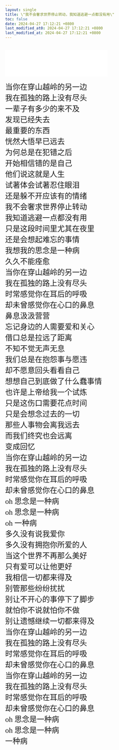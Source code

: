```yaml
---
layout: single
title: \"我不会奢求世界停止转动，我知道逃避一点都没有用\" 
toc: false
date: 2024-04-27 17:12:21 +0800
last_modified_at0: 2024-04-27 17:12:21 +0800
last_modified_at: 2024-04-27 17:12:21 +0800
---
```


<br>

<iframe frameborder="no" border="0" marginwidth="0" marginheight="0" width=330 height=86 src="//music.163.com/outchain/player?type=2&id=394485&auto=1&height=66"></iframe>

<br>

<p style="text-align:left;"><font face="楷体" size=5>当你在穿山越岭的另一边<br>
我在孤独的路上没有尽头<br>
一辈子有多少的来不及<br>
发现已经失去<br>
最重要的东西<br>
恍然大悟早已远去<br>
为何总是在犯错之后<br>
开始相信错的是自己<br>
他们说这就是人生<br>
试著体会试著忍住眼泪<br>
还是躲不开应该有的情绪<br>
我不会奢求世界停止转动<br>
我知道逃避一点都没有用<br>
只是这段时间里尤其在夜里<br>
还是会想起难忘的事情<br>
我想我的思念是一种病<br>
久久不能痊愈<br>
当你在穿山越岭的另一边<br>
我在孤独的路上没有尽头<br>
时常感觉你在耳后的呼吸<br>
却未曾感觉你在心口的鼻息<br>
鼻息汲汲营营<br>
忘记身边的人需要爱和关心<br>
借口总是拉远了距离<br>
不知不觉无声无息<br>
我们总是在抱怨事与愿违<br>
却不愿意回头看看自己<br>
想想自己到底做了什么蠢事情<br>
也许是上帝给我一个试炼<br>
只是这伤口需要花点时间<br>
只是会想念过去的一切<br>
那些人事物会离我远去<br>
而我们终究也会远离<br>
变成回忆<br>
当你在穿山越岭的另一边<br>
我在孤独的路上没有尽头<br>
时常感觉你在耳后的呼吸<br>
却未曾感觉你在心口的鼻息<br>
oh 思念是一种病<br>
oh 思念是一种病<br>
oh 一种病<br>
多久没有说我爱你<br>
多久没有拥抱你所爱的人<br>
当这个世界不再那么美好<br>
只有爱可以让他更好<br>
我相信一切都来得及<br>
别管那些纷纷扰扰<br>
别让不开心的事停下了脚步<br>
就怕你不说就怕你不做<br>
别让遗憾继续一切都来得及<br>
当你在穿山越岭的另一边<br>
我在孤独的路上没有尽头<br>
时常感觉你在耳后的呼吸<br>
却未曾感觉你在心口的鼻息<br>
当你在穿山越岭的另一边<br>
我在孤独的路上没有尽头<br>
时常感觉你在耳后的呼吸<br>
却未曾感觉你在心口的鼻息<br>
oh 思念是一种病<br>
oh 思念是一种病<br>
一种病<br></font></p>
<br>

